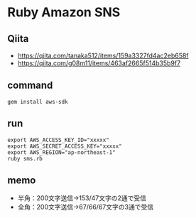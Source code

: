 # Ruby Amazon SNS

## Qiita

- https://qiita.com/tanaka512/items/159a3327fd4ac2eb658f
- https://qiita.com/g08m11/items/463af2665f514b35b9f7

## command

```
gem install aws-sdk
```

## run

```
export AWS_ACCESS_KEY_ID="xxxxx"
export AWS_SECRET_ACCESS_KEY="xxxxx"
export AWS_REGION="ap-northeast-1"
ruby sms.rb
```

## memo

- 半角：200文字送信→153/47文字の2通で受信
- 全角：200文字送信→67/66/67文字の3通で受信
